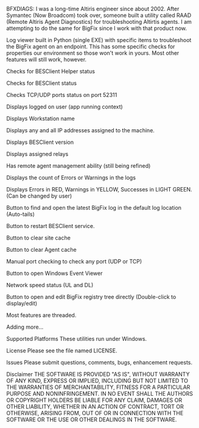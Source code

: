 BFXDIAGS:  I was a long-time Altiris engineer since about 2002. After Symantec (Now Broadcom) took over, someone built a utility called RAAD (Remote Altiris Agent Diagnostics) for troubleshooting Altirtis agents. I am attempting to do the same for BigFix since I work with that product now.

Log viewer built in Python (single EXE) with specific items to troubleshoot the BigFix agent on an endpoint. This has some specific checks for properties our environment so those won't work in yours. Most other features will still work, however.

Checks for BESClient Helper status

Checks for BESClient status

Checks TCP/UDP ports status on port 52311

Displays logged on user (app running context)

Displays Workstation name

Displays any and all IP addresses assigned to the machine.

Displays BESClient version

Displays assigned relays

Has remote agent management ability (still being refined)

Displays the count of Errors or Warnings in the logs

Displays Errors in RED, Warnings in  YELLOW, Successes in LIGHT GREEN. (Can be changed by user)

Button to find and open the latest BigFix log in the default log location (Auto-tails)

Button to restart BESClient service.

Button to clear site cache

Button to clear Agent cache

Manual port checking to check any port (UDP or TCP)

Button to open Windows Event Viewer

Network speed status (UL and DL)

Button to open and edit BigFix registry tree directly (Double-click to display/edit)

Most features are threaded.

Adding  more...

Supported Platforms
These utilities run under Windows.

License
Please see the file named LICENSE.

Issues
Please submit questions, comments, bugs, enhancement requests.

Disclaimer
THE SOFTWARE IS PROVIDED "AS IS", WITHOUT WARRANTY OF ANY KIND, EXPRESS OR IMPLIED, INCLUDING BUT NOT LIMITED TO THE WARRANTIES OF MERCHANTABILITY, FITNESS FOR A PARTICULAR PURPOSE AND NONINFRINGEMENT. IN NO EVENT SHALL THE AUTHORS OR COPYRIGHT HOLDERS BE LIABLE FOR ANY CLAIM, DAMAGES OR OTHER LIABILITY, WHETHER IN AN ACTION OF CONTRACT, TORT OR OTHERWISE, ARISING FROM, OUT OF OR IN CONNECTION WITH THE SOFTWARE OR THE USE OR OTHER DEALINGS IN THE SOFTWARE.

